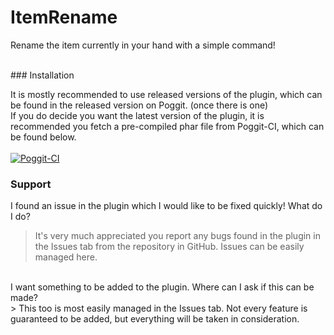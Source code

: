 # ItemRename
Rename the item currently in your hand with a simple command!

<br>
### Installation  

It is mostly recommended to use released versions of the plugin, which can be found in the released version on Poggit. (once there is one)<br>
If you do decide you want the latest version of the plugin, it is recommended you fetch a pre-compiled phar file from Poggit-CI, which can be found below.
<br><br>
[![Poggit-CI](https://poggit.pmmp.io/ci.shield/BlockHorizons/ItemRename/ItemRename)](https://poggit.pmmp.io/ci/BlockHorizons/ItemRename/ItemRename)

### Support
I found an issue in the plugin which I would like to be fixed quickly! What do I do?<br>
> It's very much appreciated you report any bugs found in the plugin in the Issues tab from the repository in GitHub. Issues can be easily managed here.

<br>
I want something to be added to the plugin. Where can I ask if this can be made?<br>
> This too is most easily managed in the Issues tab. Not every feature is guaranteed to be added, but everything will be taken in consideration.
